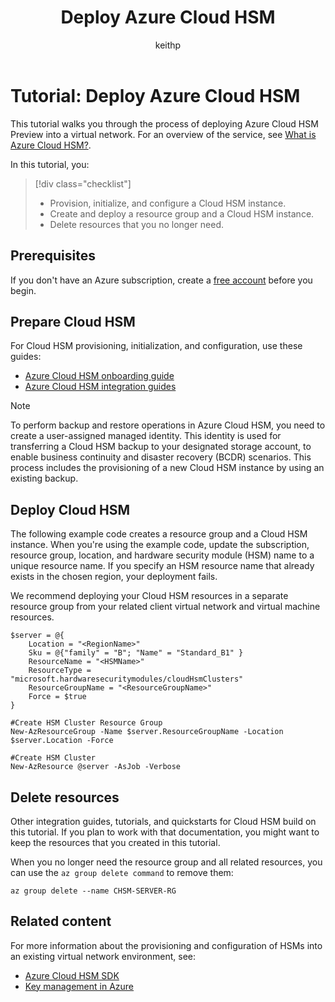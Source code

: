 ﻿---
title: Deploy Azure Cloud HSM
description: Learn how to deploy Azure Cloud HSM into an existing virtual network.
author: keithp
manager: keithp
ms.service: azure-cloud-hsm
ms.topic: overview
ms.date: 03/20/2025
ms.author: keithp

#Customer Intent: As an IT pro decision maker, I'm looking for key storage capability within the Azure cloud platform that meets FIPS 140-3 Level 3 certification and that gives me exclusive access to a dedicated hardware security module.

#Supported Use Cases: Azure Cloud HSM provides a secure and customer-managed HSM for storing cryptographic keys and performing cryptographic operations. It supports various applications, including PKCS#11, offload SSL/TLS processing, certificate authority private key protection, and transparent data encryption, including document and code signing.

#Not Supported Use Cases: Azure Cloud HSM is IaaS only. It doesn't integrate with other Azure services. Cloud HSM doesn't have a REST API and doesn't support encryption at rest.
---

# Tutorial: Deploy Azure Cloud HSM

This tutorial walks you through the process of deploying Azure Cloud HSM Preview into a virtual network. For an overview of the service, see [What is Azure Cloud HSM?](overview.md).

In this tutorial, you:

> [!div class="checklist"]
>
> * Provision, initialize, and configure a Cloud HSM instance.
> * Create and deploy a resource group and a Cloud HSM instance.
> * Delete resources that you no longer need.

## Prerequisites

If you don't have an Azure subscription, create a [free account](https://azure.microsoft.com/free/?WT.mc_id=A261C142F) before you begin.

## Prepare Cloud HSM

For Cloud HSM provisioning, initialization, and configuration, use these guides:

* [Azure Cloud HSM onboarding guide](https://github.com/microsoft/MicrosoftAzureCloudHSM/tree/main/OnboardingGuides)
* [Azure Cloud HSM integration guides](https://github.com/microsoft/MicrosoftAzureCloudHSM/tree/main/IntegrationGuides)

> [!NOTE]
> To perform backup and restore operations in Azure Cloud HSM, you need to create a user-assigned managed identity. This identity is used for transferring a Cloud HSM backup to your designated storage account, to enable business continuity and disaster recovery (BCDR) scenarios. This process includes the provisioning of a new Cloud HSM instance by using an existing backup.

## Deploy Cloud HSM

The following example code creates a resource group and a Cloud HSM instance. When you're using the example code, update the subscription, resource group, location, and hardware security module (HSM) name to a unique resource name. If you specify an HSM resource name that already exists in the chosen region, your deployment fails.

We recommend deploying your Cloud HSM resources in a separate resource group from your related client virtual network and virtual machine resources.

```azurepowershell-interactive
$server = @{
    Location = "<RegionName>"
    Sku = @{"family" = "B"; "Name" = "Standard_B1" }
    ResourceName = "<HSMName>"
    ResourceType = "microsoft.hardwaresecuritymodules/cloudHsmClusters"
    ResourceGroupName = "<ResourceGroupName>"
    Force = $true
}

#Create HSM Cluster Resource Group
New-AzResourceGroup -Name $server.ResourceGroupName -Location $server.Location -Force

#Create HSM Cluster
New-AzResource @server -AsJob -Verbose
```

## Delete resources

Other integration guides, tutorials, and quickstarts for Cloud HSM build on this tutorial. If you plan to work with that documentation, you might want to keep the resources that you created in this tutorial.

When you no longer need the resource group and all related resources, you can use the `az group delete command` to remove them:

```azurepowershell-interactive
az group delete --name CHSM-SERVER-RG
```

## Related content

For more information about the provisioning and configuration of HSMs into an existing virtual network environment, see:

* [Azure Cloud HSM SDK](https://github.com/microsoft/MicrosoftAzureCloudHSM)
* [Key management in Azure](/azure/security/fundamentals/key-management)
